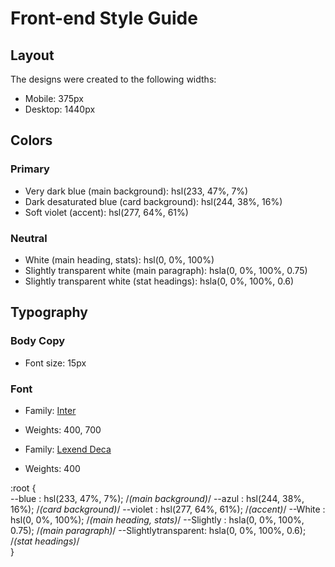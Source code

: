 # Front-end Style Guide

## Layout

The designs were created to the following widths:

- Mobile: 375px
- Desktop: 1440px

## Colors

### Primary

- Very dark blue (main background): hsl(233, 47%, 7%)
- Dark desaturated blue (card background): hsl(244, 38%, 16%)
- Soft violet (accent): hsl(277, 64%, 61%)

### Neutral

- White (main heading, stats): hsl(0, 0%, 100%)
- Slightly transparent white (main paragraph): hsla(0, 0%, 100%, 0.75)
- Slightly transparent white (stat headings): hsla(0, 0%, 100%, 0.6)

## Typography

### Body Copy

- Font size: 15px

### Font

- Family: [Inter](https://fonts.google.com/specimen/Inter)
- Weights: 400, 700

- Family: [Lexend Deca](https://fonts.google.com/specimen/Lexend+Deca)
- Weights: 400

:root {    
--blue : hsl(233, 47%, 7%); /*(main background)*/
--azul : hsl(244, 38%, 16%); /*(card background)*/
--violet : hsl(277, 64%, 61%);  /*(accent)*/ 
--White : hsl(0, 0%, 100%); /*(main heading, stats)*/
--Slightly : hsla(0, 0%, 100%, 0.75); /*(main paragraph)*/
--Slightlytransparent: hsla(0, 0%, 100%, 0.6);  /*(stat headings)*/    
}
